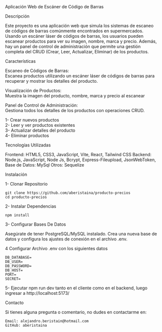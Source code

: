 
<div>Aplicación Web de Escáner de Código de Barras</div>



Descripción

Este proyecto es una aplicación web que simula los sistemas de escaneo de códigos de barras comúnmente encontrados en supermercados. Usando un escáner láser de códigos de barras, los usuarios pueden escanear productos para ver su imagen, nombre, marca y precio. Además, hay un panel de control de administración que permite una gestión completa del CRUD (Crear, Leer, Actualizar, Eliminar) de los productos.

Características

  </b>Escaneo de Códigos de Barras:</b><br> 
  Escanea productos utilizando un escáner láser de códigos de barras para recuperar y mostrar los detalles del producto.
    
  </b>Visualización de Productos:</b><br>
  Muestra la imagen del producto, nombre, marca y precio al escanear
  
  </b>Panel de Control de Administración:</b><br>
  Gestiona todos los detalles de los productos con operaciones CRUD.

  1- Crear nuevos productos <br>
  2- Leer y ver productos existentes<br>
  3- Actualizar detalles del producto<br>
  4- Eliminar productos

Tecnologías Utilizadas

  Frontend: HTML5, CSS3, JavaScript, Vite, React, Tailwind CSS
  Backend: Node.js, JavaScript, Node Js, Bcrypt, Express-Fileupload, JsonWebToken, 
  Base de Datos: MySql
  Otros: Sequelize

Instalación

1- Clonar Repositorio

    git clone https://github.com/aberistaina/producto-precios
    cd producto-precios

2- Instalar Dependencias

    npm install

3- Configurar Bases De Datos

  Asegúrate de tener PostgreSQL/MySQL instalado.
  Crea una nueva base de datos y configura los ajustes de conexión en el archivo .env.

4 Configurar Archivo .env con los siguientes datos

    DB_DATABASE=
    DB_USER=
    DB_PASSWORD=
    DB_HOST=
    PORT=
    SECRET=

5- Ejecutar npm run dev tanto en el cliente como en el backend, luego ingresar a http://localhost:5173/

Contacto

Si tienes alguna pregunta o comentario, no dudes en contactarme en:

    Email: alejandro.beristain@hotmail.com
    GitHub: aberistaina
    

      
   
